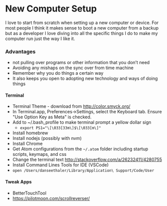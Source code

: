 # New Computer Setup

I love to start from scratch when setting up a new computer or device. For most
people I think it makes sense to boot a new computer from a backup but as a
developer I love diving into all the specific things I do to make my computer
run just the way I like it.

### Advantages

* not pulling over programs or other information that you don’t need
* Avoiding any mishaps on the sync over from time machine
* Remember why you do things a certain way
* It also keeps you open to adopting new technology and ways of doing things

#### Terminal

* Terminal Theme - download from http://color.smyck.org/
* In Terminal.app, Preferences->Settings, select the Keyboard tab. Ensure "Use
  Option Key as Meta" is checked.
* Add to ~/.bash_profile to make terminal prompt a yellow dollar sign
  * `export PS1="\[\033[33m\]$\[\033[m\]"`
* Install homebrew
* Install nodejs (possibly with nvm)
* Install Chrome
* Get Atom configurations from the `~/.atom` folder including startup scripts,
  keymaps, and css
* Change the terminal text http://stackoverflow.com/a/26232411/4280755
* Install Command Lines Tools for IDE (VSCode)
* `open /Users/danseethaler/Library/Application\ Support/Code/User`

#### Tweak Apps

* BetterTouchTool
* https://pilotmoon.com/scrollreverser/
